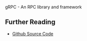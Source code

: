 gRPC - An RPC library and framework




Further Reading
---

* [Github Source Code](https://github.com/grpc/grpc)
